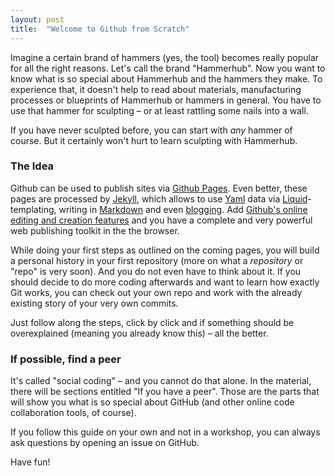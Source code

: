 ```yaml
---
layout: post
title:  "Welcome to Github from Scratch"
---
```


Imagine a certain brand of hammers (yes, the tool) becomes really popular for all the right reasons. Let's call the brand "Hammerhub". Now you want to know what is so special about Hammerhub and the hammers they make. To experience that, it doesn't help to read about materials, manufacturing processes or blueprints of Hammerhub or hammers in general. You have to use that hammer for sculpting – or at least rattling some nails into a wall.

If you have never sculpted before, you can start with *any* hammer of course. But it certainly won't hurt to learn sculpting with Hammerhub.


### The Idea

Github can be used to publish sites via [Github Pages](http://pages.github.com). Even better, these pages are processed by [Jekyll](http://jekyllrb.com), which allows to use [Yaml](http://yaml.org) data via [Liquid](http://wiki.shopify.com/Liquid)-templating, writing in [Markdown](http://daringfireball.net/markdown) and even [blogging](http://jekyllrb.com/docs/posts/). Add [Github's online editing and creation features](https://help.github.com/articles/creating-and-editing-files-in-your-repository) and you have a complete and very powerful web publishing toolkit in the the browser.

While doing your first steps as outlined on the coming pages, you will build a personal history in your first repository (more on what a *repository* or "repo" is very soon). And you do not even have to think about it. If you should decide to do more coding afterwards and want to learn how exactly Git works, you can check out your own repo and work with the already existing story of your very own commits.

Just follow along the steps, click by click and if something should be overexplained (meaning you already know this) – all the better.

### If possible, find a peer

It's called "social coding" – and you cannot do that alone. In the material, there will be sections entitled "If you have a peer". Those are the parts that will show you what is so special about GitHub (and other online code collaboration tools, of course).

If you follow this guide on your own and not in a workshop, you can always ask questions by opening an issue on GitHub.

Have fun!